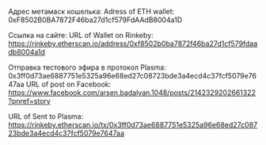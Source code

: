 Адрес метамаск кошелька:
Adress of ETH wallet:
0xF8502B0BA7872F46ba27d1cf579FdAAdB8004a1D

Ссылка на сайте:
URL of Wallet on Rinkeby:
https://rinkeby.etherscan.io/address/0xf8502b0ba7872f46ba27d1cf579fdaadb8004a1d

Отправка тестового эфира в протокол Plasma:
0x3ff0d73ae6887751e5325a96e68ed27c08723bde3a4ecd4c37fcf5079e7647aa
URL of post on Facebook:
https://www.facebook.com/arsen.badalyan.1048/posts/2142329202661322?pnref=story

URL of Sent to Plasma:
https://rinkeby.etherscan.io/tx/0x3ff0d73ae6887751e5325a96e68ed27c08723bde3a4ecd4c37fcf5079e7647aa
